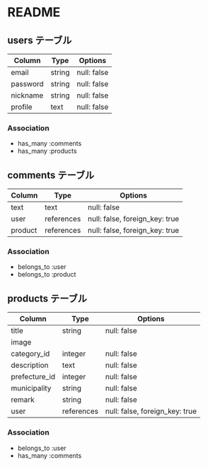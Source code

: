 # README
## users テーブル

| Column     | Type   | Options     |
| ---------- | ------ | ----------- |
| email      | string | null: false |
| password   | string | null: false |
| nickname   | string | null: false |
| profile    | text   | null: false |

### Association
- has_many :comments
- has_many :products



## comments テーブル

| Column    | Type       | Options                        |
| --------- | ---------- | ------------------------------ |
| text      | text       | null: false                    |
| user      | references | null: false, foreign_key: true |
| product   | references | null: false, foreign_key: true |

### Association
- belongs_to :user
- belongs_to :product



## products テーブル

| Column          | Type       | Options                        |
| --------------- | ---------- | ------------------------------ |
| title           | string     | null: false                    |
| image           |            |                                |
| category_id     | integer    | null: false                    |
| description     | text       | null: false                    |
| prefecture_id   | integer    | null: false                    |
| municipality    | string     | null: false                    |
| remark          | string     | null: false                    |
| user            | references | null: false, foreign_key: true |

### Association
- belongs_to :user
- has_many :comments
